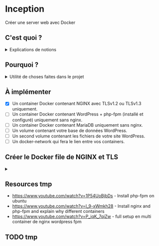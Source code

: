 # Inception
Créer une server web avec Docker

## C'est quoi ?
<details><summary>Explications de notions</summary>

### C'est quoi Docker ?
Docker est une solution qui permet de faire tourner des application dans un environnement fermé appelé *container*. Docker à la capacité d'en faire tourner plusieurs en meme temps. Et permet d'assurer plus facilement la portabilité des services qui ceux trouvent toujours dans le meme environemment.
</br>*[source](https://docs.docker.com/get-started/overview/)*

### C'est quoi un Container ?
Un container est une methode de virtualtisation au niveau du systeme d'exploitation. Concrètement cela permet d'avoir des OS, CPU, memoires, reseaux... séparé tous en utilisant le meme kernel (celui de la machine host), ce qui est beaucoup moins lourd que un machine virtuelle.
</br>*[source 1](https://en.wikipedia.org/wiki/LXC) | [source 2](https://en.wikipedia.org/wiki/OS-level_virtualization)*


### C'est quoi la difference entre un processus et un service ?
Un processus est une application qui tourne par defaut.</br> Un service est une application que l'on doit lancer (par une commande). 
</br>[source](https://www.unixmen.com/managing-your-services-and-processes-in-linux/#:~:text=A%20process%20is%20simply%20an,the%20foreground%20or%20the%20background.&text=Service%20is%20a%20command%20which,services%20running%20in%20the%20background.)

### C'est quoi une image Docker ?
L'image docker est le fichier avec lequel le container va boot. Il est "l'etat de base/ par default" du container.
</br>*[source1](https://www.techtarget.com/searchitoperations/definition/Docker-image) | [source 2](https://www.theserverside.com/blog/Coffee-Talk-Java-News-Stories-and-Opinions/Dockerfile-vs-docker-compose-Whats-the-difference)*

### C'est quoi un Dockerfile ?
C'est un fichier qui permet de creer l'image du container.
</br>[source](https://www.theserverside.com/blog/Coffee-Talk-Java-News-Stories-and-Opinions/Dockerfile-vs-docker-compose-Whats-the-difference)

### C'est quoi un Docker Compose ?
docker-compose.yml est le fichier qui va permettre de lancer, arreter ... ces images.
</br>*[source](https://www.theserverside.com/blog/Coffee-Talk-Java-News-Stories-and-Opinions/Dockerfile-vs-docker-compose-Whats-the-difference)*


### C'est quoi TLS ?
C'est un protocole de cryptographie qui assure la securitee des donnees dans un resau. Il est par exemple le protocole de securite de HTTPS.
</br>*[source](https://en.wikipedia.org/wiki/Transport_Layer_Security)*


### C'est quoi NGINX ?
NGINX est un server HTTPm ici utilise comme reverse proxy, qui peut supporter beaucoup plus trafic simultanée que Apache par exemple.
</br>*[source](https://en.wikipedia.org/wiki/Nginx)*

### C'est quoi WordPress ?
Permet de creer le site de A a Z. **(a preciser)**
</br>*[source](https://fr.wikipedia.org/wiki/WordPress)*

### C'est quoi php-fpm ?
Le code PHP sera nos pages internet qui seront donc chercher puis envoyee par NGINX en fonction des requetes qui lui sont faites. FPM est donc un service qui va interpreter le code PHP chercher de potentiel donner dynamiques(dans la DB) avant de l'envoyer a NGINX en html qui lui va l'envoyer au client.
</br>*[source 1](https://www.youtube.com/watch?v=I_9-xWmkh28) | [source 2](https://www.youtube.com/watch?v=6QGskEOIS9E)*
  
### C'est quoi MariaDB ?
MariaDB est simplement un service qui va strocker nos donnees dans des "tables". Ce sera notre Data Base.

### C'est quoi un docker-network ?
De base Docker fait communiquer tous les containers entre eux via le docker network. Mais dans de nombreux cas on veut une configuration specifique au niveau de nos resaux. Comme isoler certain, en faire communiquer d'autre ou lier nos containers a la machine Hote. Tous cela est possible grace au plugin docker network
</br>*[source](https://www.youtube.com/watch?v=5grbXvV_DSk)*

### C'est quoi le PID1 ?
Le pid1 est le processus sur la machine qui porte le numero 1. 
Il a certaine particularitee : 
* When the process with pid 1 die for any reason, all other processes are killed with KILL signal
* When any process having children dies for any reason, its children are reparented to process with PID 1
* Many signals which have default action of Term do not have one for PID 1
Ca qui fait que si le programme n'est pas prevu pour tourner en PID1 il marche mal. C'est le cas de docker (voir source 2).
</br>*[source 1](https://vagga.readthedocs.io/en/latest/pid1mode.html) | [source 2](https://petermalmgren.com/signal-handling-docker/)*
  
</details>

## Pourquoi ?
<details><summary>Utilité de choses faites dans le projet</summary>

### Pourquoi faire un container par processus ?
  
### Pourquoi ne pas utiliser un container comme une VM ?
  Attention un container n'est pas une VM. Ils doivent etres utiliser diffremment.
  Par exemple si vous voulez faire une update dans le container et que executer simplement la commande d'update dans celui-ci l'image du container sera toujours sur l'ancienne version
  
</details>


## À implémenter
* [X] Un container Docker contenant NGINX avec TLSv1.2 ou TLSv1.3 uniquement.
* [ ] Un container Docker contenant WordPress + php-fpm (installé et configuré) uniquement sans nginx.
* [ ] Un container Docker contenant MariaDB uniquement sans nginx.
* [ ] Un volume contenant votre base de données WordPress.
* [ ] Un second volume contenant les fichiers de votre site WordPress.
* [ ] Un docker-network qui fera le lien entre vos containers.

## Créer le Docker file de NGINX et TLS
<details><summary></summary>

</br>

C'est facultatif mais il est bien de mettre un moyen d'etre contacte dans dans les meta-donnees du container grace a `LABEL`.

`LABEL maintainer=name<mail@domain>`

---

Nous basons notre image sur une os `FORM` debian:buster dans notre cas. Ce sera la seul image que nous utiliserons de docker hub dans ce projet.

`FROM image_form_dockerhub:tag`

Le tag est une image specifique de l'image.

---

`RUN` est une commande qui permet de lancer des commande shell dans le container.

-it permet de mettre le container en mode interactif. Il reste ouvert et on peut ecrire dans sont shell.

--name pour nommer l'image

---

`ADD` permet de d'ajouter dans le container des fichier via la machine hote.

---

`WORKDIR` change le repertoire courant du container, toutes les commande du container seront execute dans ce repertoire

---

A chaque commande du Dockerfile un nouveau container est cree. L'image final du container est un superposition de ces containers appele "couche". Si l'image est re run les couches non changees ne sont pas rebuild. Si elles ont change tous est rebuild depuis la ligne qui a changee. Ainsi si on a un fichier que l'on veut `ADD` mais qui change beaucoup on va l'ajouter au dernier moment possible.

`ADD . /app` <- rebuild a partir d'ici si "." change</br>
`run install something` <- donc something est encore installe pour rien</br>

`run install something` <- something pas reinstalle car ne change pas</br>
`ADD . /app` <- rebuild a partir d'ici si "." change</br>

---

On va commencer par installer les service dont on a besoin.
* Tout d'abord on update les packages list depuis lesquelles on va telecharger et upgrade les packages.
* Puis install nginx
* Enfin install Openssl qui est un library qui a TLS 1.2

On va tous faire en une fois pour le faire en une couche.

```Dockerfile
RUN		apt-get update \
&&		apt-get clean \
&&		apt-get install nginx -y \
&&		apt-get install openssl -y
```

---


De base et dans un serveur normal nginx est par defaut :

`nginx -g daemon on`

Car un serveur fait plusieurs actions en meme temps et donc voulons que le service tourne en tache de fond.

Avec Docker nous allons mettre :

`CMD ["nginx", "-g", "daemon on;"]`

Car nous avons seulement 1 service par container. Il faut egalement souligner que sans cette option le container exit juste apres avoir run car il n'a plus rien a faire en premier plan.


---

Pour faire notre serveur web nous allons creer un container par service. Il serait donc pas pratique de faire `docker run -option image` pour chaque service. On a donc docker-compose qui est un fichier sous format yml qui va nous permettre de faire ca. 

Voici a quoi ressemble le service dans notre docker compose pour nginx-tls :

```yml
services: 
  nginx-tls:
    build: .
    container_name: nginx-tls
    ports:
      - "80:80"
      - "443:443"
    restart: always
```

---

Pour lancer vos containers faites `docker-compose run`  ou `docker-compose run -d` pour lancer le/s containers en tache de fond.

Pour vous faciliter la vie vous pouvez aussi utiliser --remove-orphans pour override un service qui serait deja en route mais qui aurai le meme nom, mais faites attention ducoup.

Si vous rencontrez une erreur du type 

` => ERROR [internal] load metadata for docker.io/library/debian:buster`

Ouvrez ~/.docker/config.json et modifier `credsStore` en `lcredStore`

Le fichier changer a chaque redemarrage donc vous pouvez mettre 

```sh
echo "{
  \"credStore\": \"desktop.exe\"
}" > ~/.docker/config.json
```

dans votre .bash/zshrc

---

Maintenant on va pourvoir passer a la configuration de nginx en tant que web server et reverse proxy

Tout d'abord on va creer un fichier en local sur la machine host avec une extension .conf.

Commencons par la config. http :

```
server { 
		listen 80; #ipv4
		listen [::]:80; #ipv6
		server_name login.42.fr www.login.42.fr;
		return 301 https://$server_name$request_uri; 
}
```

Nous voulons que toutes les requets http (port 80) en ipv4 ou ipv6 soit rediriger vers le port 443 (site en https).
* 301 : code html de redirection permanante
* https : envoyer sur port 443
* $server_name : variable nginx que nous avons initaliser avant
* $request_uri : variable nginx qui est l'endroit du site dans lequel est le user

Puis on fait la config https :

```
server {
	listen 443 ssl;
	listen [::]:443 ssl;

	ssl on; 
	ssl_certificate x;
	ssl_certificate_key y;

	server_name login.42.fr www.login.42.fr;

	location / { 
		root /var/www/html;
		index index.html index.htm index.nginx-debian.html;
	}
}
```

A cette etape il faut creer un certificat et un clef ssl sur la machine host avec `sudo openssl req x509 -nodes -days 3650 -newkey rsa:2048 -sha384 -keyout server-cert.key -out server-cert.crt` qui vous permez de creer une clef auto signer d'une validite de 10 ans avec une encryption sha384 appele server-cert.key et un certificat appele server-cert.crt

---

Nous allons maintenant rendre accessible nos fichier locaux dans notre container grace aux volumes.

Dans notre docker-compose on peut ajouter :

```
volumes:
      - ./requirements/nginx/conf/core.conf:/etc/nginx/conf.d/core.conf:ro #change location of volume in /home/hkovac/data
      - ./requirements/nginx/conf/auth_ssl:/var/ssl/:ro
```

local_dir/file:container_dir/file:readonly

Ces fichier sont juste des link donc quand vous allez les modifier en local ils seront update meme pendant le run time du container.

---

Nous allons donc modifier dans notre .conf

```
	ssl_certificate /var/ssl/server-cert.crt;
	ssl_certificate_key /var/ssl/server-cert.key;
```

---

Pour aider au debug de votre config vous pouvez lancer vo(s) containers en mode demon et faire `docker-compose exec nom_image bash` et apres avoir modier le fichier faire nginx -s reload dans le container.

---

Pour ce simplifier la vie on veut que lorsqu'on tape login.42.fr on soit rediriger vers notre ip local (chez moi 127.0.0.1).

Pour ce faire on modifie `/etc/hosts` :

```
127.0.0.1       localhost hkovac.42.fr www.hkovac.42.fr <- ici
127.0.1.1       inception-VirtualBox
```

</br>
<details><summary>source </summary>

* [Apprendre a faire un Dockerfile](https://putaindecode.io/articles/les-dockerfiles/)</br>
* [Docker RUN options](https://phoenixnap.com/kb/docker-run-command-with-examples)</br>
* [Toutes les commandes docker expliquee](https://buddy.works/tutorials/docker-commands-cheat-sheet)</br>
* [Comment fonctionne TLS](https://www.youtube.com/watch?v=7W7WPMX7arI)</br>
* [Laisser le container tourner (avec des daemon)](https://docs.docker.com/engine/security/rootless/#daemon)</br>
* [docker run -dt](https://www.youtube.com/watch?v=-i7LGwKsRSM)</br>
* [DockerFile best practices Doc](https://docs.docker.com/get-started/09_image_best/)</br>
* [DockerFile for NGINX Doc](https://docs.nginx.com/nginx/admin-guide/installing-nginx/installing-nginx-docker/)</br>
* [DockerFile Doc (keywords)](https://docs.docker.com/engine/reference/builder/)</br>
* [SSL on nginx](https://www.youtube.com/watch?v=wQcSql62zRo)</br>
* [Nginx Docker et Wordpress](https://www.youtube.com/watch?v=786dRn1Ioug)</br>

</details>

</details>


## Resources tmp
* https://www.youtube.com/watch?v=1P54UoBjbDs - Install php-fpm on ubuntu
* https://www.youtube.com/watch?v=I_9-xWmkh28 - Install nginx and php-fpm and explain why different containers
* https://www.youtube.com/watch?v=P_iqK_7qiZw - full setup en multi container de nginx wordpress fpm

## TODO tmp

